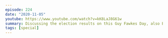 ```yaml
---
episode: 224
date: "2020-11-05"
youtube: https://www.youtube.com/watch?v=kK8LaJ8G61w
summary: Discussing the election results on this Guy Fawkes Day, also Ben's birthday
tags: [special]
---
```

